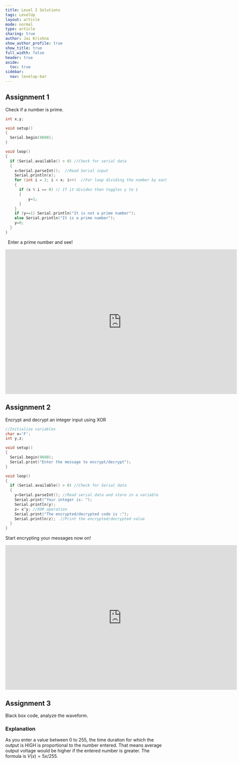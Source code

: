 ```yaml
---
title: Level 2 Solutions
tags: LevelUp
layout: article
mode: normal
type: article
sharing: true
author: Jai Krishna
show_author_profile: true
show_title: true
full_width: false
header: true
aside:
  toc: true
sidebar:
  nav: levelup-bar	
---
```



## Assignment 1
Check if a number is prime.

```c++
int x,y;

void setup()
{
  Serial.begin(9600);
}

void loop()
{
  if (Serial.available() > 0) //Check for serial data
  {
    x=Serial.parseInt();  //Read Serial input
    Serial.println(x);
	for (int i = 2; i < x; i++)  //For loop dividing the number by each number between 0 and itself
    {
      if (x % i == 0) // If it divides then toggles y to 1
      {
		  y=1;
	  }
    }
    if (y==1) Serial.println("It is not a prime number");
    else Serial.println("It is a prime number");
    y=0;
  }
}
```
&nbsp;
Enter a prime number and see!
<iframe width="725" height="453" src="https://www.tinkercad.com/embed/0BT5juFv1NO?editbtn=1" frameborder="0" marginwidth="0" marginheight="0" scrolling="no"></iframe>

## Assignment 2
Encrypt and decrypt an integer input using XOR

```c++
//Initialize variables
char x='F';
int y,z;

void setup()
{
  Serial.begin(9600);
  Serial.print("Enter the message to encrypt/decrypt");
}

void loop()
{
  if (Serial.available() > 0) //Check for Serial data
  {
    y=Serial.parseInt(); //Read serial data and store in a variable
    Serial.print("Your integer is: ");
    Serial.println(y);
    z= x^y; //XOR operation
    Serial.print("The encrypted/decrypted code is :");
    Serial.println(z);  //Print the encrypted/decrypted value
  }
}
```
Start encrypting your messages now on!
<iframe width="725" height="453" src="https://www.tinkercad.com/embed/fVCIdFr3sp6?editbtn=1" frameborder="0" marginwidth="0" marginheight="0" scrolling="no"></iframe>

## Assignment 3
Black box code, analyze the waveform.
&nbsp;

### Explanation 
As you enter a value between 0 to 255, the time duration for which the output is HIGH is proportional to the number entered. That means average output voltage would be higher if the entered number is greater. The formula is $V(x)=5x/255$.